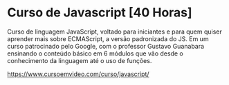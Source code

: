 # Curso de Javascript [40 Horas]

Curso de linguagem JavaScript, voltado para iniciantes e para quem quiser aprender mais sobre ECMAScript, a versão padronizada do JS. 
Em um curso patrocinado pelo Google, com o professor Gustavo Guanabara ensinando o conteúdo básico em 6 módulos que vão desde o conhecimento 
da linguagem até o uso de funções.

https://www.cursoemvideo.com/curso/javascript/
